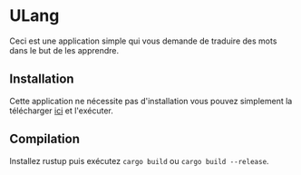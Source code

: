 # ULang
Ceci est une application simple qui vous demande de traduire des mots dans le but de les apprendre.
## Installation
Cette application ne nécessite pas d'installation vous pouvez simplement la télécharger [ici](https://www.github.com/milvusAquil/u-lang-native/releases/latest) et l'exécuter.
## Compilation
Installez rustup puis exécutez `cargo build` ou `cargo build --release`.
